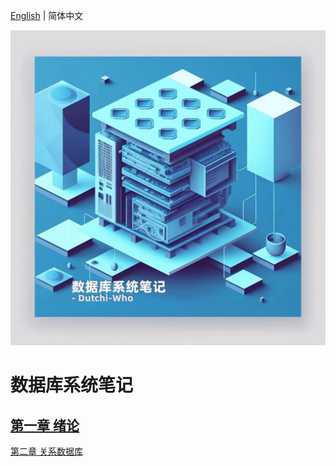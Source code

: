 [English](README.md) | 简体中文

![banner-zh-CN](_attachments/banner-zh-CN.png)

# 数据库系统笔记

## [第一章 绪论](Shujuku-Xitong-Gailun/01-%E7%BB%AA%E8%AE%BA.md)

[第二章 关系数据库](Shujuku-Xitong-Gailun/02-%E5%85%B3%E7%B3%BB%E6%95%B0%E6%8D%AE%E5%BA%93.md)
